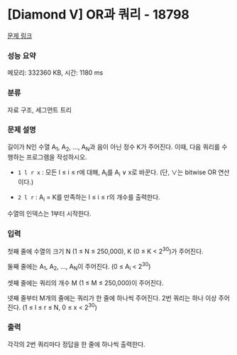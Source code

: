 # [Diamond V] OR과 쿼리 - 18798 

[문제 링크](https://www.acmicpc.net/problem/18798) 

### 성능 요약

메모리: 332360 KB, 시간: 1180 ms

### 분류

자료 구조, 세그먼트 트리

### 문제 설명

<p>길이가 N인 수열 A<sub>1</sub>, A<sub>2</sub>, ..., A<sub>N</sub>과 음이 아닌 정수 K가 주어진다. 이때, 다음 쿼리를 수행하는 프로그램을 작성하시오.</p>

<ul>
	<li>
	<p><code>1 l r x</code> : 모든 l ≤ i ≤ r에 대해, A<sub>i</sub>를 A<sub>i</sub> ∨ x로 바꾼다. (단, ∨는 bitwise OR 연산이다.)</p>
	</li>
	<li>
	<p><code>2 l r</code> : A<sub>i</sub> = K를 만족하는 l ≤ i ≤ r의 개수를 출력한다.</p>
	</li>
</ul>

<p>수열의 인덱스는 1부터 시작한다.</p>

### 입력 

 <p>첫째 줄에 수열의 크기 N (1 ≤ N ≤ 250,000), K (0 ≤ K < 2<sup>30</sup>)가 주어진다.</p>

<p>둘째 줄에는 A<sub>1</sub>, A<sub>2</sub>, ..., A<sub>N</sub>이 주어진다. (0 ≤ A<sub>i</sub> < 2<sup>30</sup>)</p>

<p>셋째 줄에는 쿼리의 개수 M (1 ≤ M ≤ 250,000)이 주어진다.</p>

<p>넷째 줄부터 M개의 줄에는 쿼리가 한 줄에 하나씩 주어진다. 2번 쿼리는 하나 이상 주어진다. (1 ≤ l ≤ r ≤ N, 0 ≤ x < 2<sup>30</sup>)</p>

### 출력 

 <p>각각의 2번 쿼리마다 정답을 한 줄에 하나씩 출력한다.</p>

